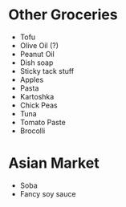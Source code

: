 Other Groceries
=================
- Tofu
- Olive Oil (?)
- Peanut Oil
- Dish soap
- Sticky tack stuff
- Apples
- Pasta
- Kartoshka
- Chick Peas
- Tuna
- Tomato Paste
- Brocolli



Asian Market
===========
- Soba
- Fancy soy sauce
